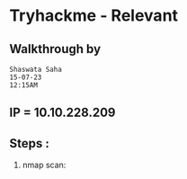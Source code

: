 #   Tryhackme - Relevant

##  Walkthrough by
```
Shaswata Saha
15-07-23
12:15AM
```

##  IP = 10.10.228.209

##  Steps :
1.  nmap scan:
```bash

```